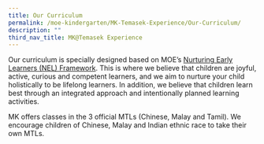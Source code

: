```yaml
---
title: Our Curriculum
permalink: /moe-kindergarten/MK-Temasek-Experience/Our-Curriculum/
description: ""
third_nav_title: MK@Temasek Experience
---
```

Our curriculum is specially designed based on MOE’s <a href="https://www.nel.moe.edu.sg/">Nurturing Early Learners (NEL) Framework</a>. This is where we believe that children are joyful, active, curious and competent learners, and we aim to nurture your child holistically to be lifelong learners. In addition, we believe that children learn best through an integrated approach and intentionally planned learning activities.

MK offers classes in the 3 official MTLs (Chinese, Malay and Tamil). We encourage children of Chinese, Malay and Indian ethnic race to take their own MTLs.
